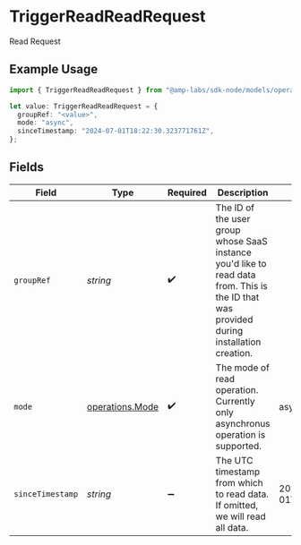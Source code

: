 # TriggerReadReadRequest

Read Request

## Example Usage

```typescript
import { TriggerReadReadRequest } from "@amp-labs/sdk-node/models/operations";

let value: TriggerReadReadRequest = {
  groupRef: "<value>",
  mode: "async",
  sinceTimestamp: "2024-07-01T18:22:30.323771761Z",
};
```

## Fields

| Field                                                                                                                                     | Type                                                                                                                                      | Required                                                                                                                                  | Description                                                                                                                               | Example                                                                                                                                   |
| ----------------------------------------------------------------------------------------------------------------------------------------- | ----------------------------------------------------------------------------------------------------------------------------------------- | ----------------------------------------------------------------------------------------------------------------------------------------- | ----------------------------------------------------------------------------------------------------------------------------------------- | ----------------------------------------------------------------------------------------------------------------------------------------- |
| `groupRef`                                                                                                                                | *string*                                                                                                                                  | :heavy_check_mark:                                                                                                                        | The ID of the user group whose SaaS instance you'd like to read data from. This is the ID that was provided during installation creation. |                                                                                                                                           |
| `mode`                                                                                                                                    | [operations.Mode](../../models/operations/mode.md)                                                                                        | :heavy_check_mark:                                                                                                                        | The mode of read operation. Currently only asynchronus operation is supported.                                                            | async                                                                                                                                     |
| `sinceTimestamp`                                                                                                                          | *string*                                                                                                                                  | :heavy_minus_sign:                                                                                                                        | The UTC timestamp from which to read data. If omitted, we will read all data.                                                             | 2024-07-01T18:22:30.323771761Z                                                                                                            |